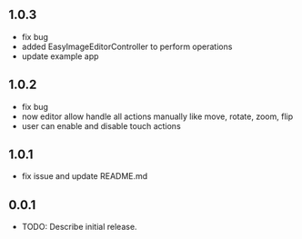 ## 1.0.3
* fix bug
* added EasyImageEditorController to perform operations
* update example app

## 1.0.2
* fix bug
* now editor allow handle all actions manually like move, rotate, zoom, flip
* user can enable and disable touch actions

## 1.0.1
* fix issue and update README.md

## 0.0.1

* TODO: Describe initial release.
